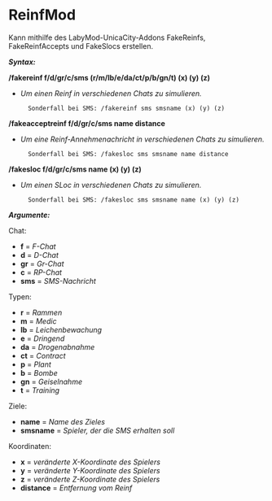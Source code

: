 # ReinfMod
Kann mithilfe des LabyMod-UnicaCity-Addons FakeReinfs, FakeReinfAccepts und FakeSlocs erstellen.

***Syntax:***

**/fakereinf f/d/gr/c/sms (r/m/lb/e/da/ct/p/b/gn/t) (x) (y) (z)**
- *Um einen Reinf in verschiedenen Chats zu simulieren.*

        Sonderfall bei SMS: /fakereinf sms smsname (x) (y) (z) 


**/fakeacceptreinf f/d/gr/c/sms name distance**
- *Um eine Reinf-Annehmenachricht in verschiedenen Chats zu simulieren.*

        Sonderfall bei SMS: /fakesloc sms smsname name distance


**/fakesloc f/d/gr/c/sms name (x) (y) (z)**
- *Um einen SLoc in verschiedenen Chats zu simulieren.*
    
        Sonderfall bei SMS: /fakesloc sms smsname name (x) (y) (z) 
                            
                            
***Argumente:***

Chat:
- **f** = *F-Chat*
- **d** = *D-Chat*
- **gr** = *Gr-Chat*
- **c** = *RP-Chat*
- **sms** = *SMS-Nachricht*

Typen:
- **r** = *Rammen*
- **m** = *Medic*
- **lb** = *Leichenbewachung*
- **e** = *Dringend*
- **da** = *Drogenabnahme*
- **ct** = *Contract*
- **p** = *Plant*
- **b** = *Bombe*
- **gn** = *Geiselnahme*
- **t** = *Training*

Ziele:
- **name** = *Name des Zieles*
- **smsname** = *Spieler, der die SMS erhalten soll*

Koordinaten:
- **x** = *veränderte X-Koordinate des Spielers*
- **y** = *veränderte Y-Koordinate des Spielers*
- **z** = *veränderte Z-Koordinate des Spielers*
- **distance** = *Entfernung vom Reinf*
